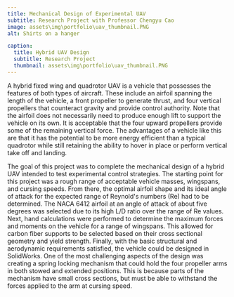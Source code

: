 ```yaml
---
title: Mechanical Design of Experimental UAV
subtitle: Research Project with Professor Chengyu Cao
image: assets\img\portfolio\uav_thumbnail.PNG
alt: Shirts on a hanger

caption:
  title: Hybrid UAV Design
  subtitle: Research Project
  thumbnail: assets\img\portfolio\uav_thumbnail.PNG
---
```


A hybrid fixed wing and quadrotor UAV is a vehicle that possesses the features of both types of aircraft. These include an airfoil spanning the length of the vehicle, a front propeller to generate thrust, and four vertical propellers that counteract gravity and provide control authority. Note that the airfoil does not necessarily need to produce enough lift to support the vehicle on its own. It is acceptable that the four upward propellers provide some of the remaining vertical force. The advantages of a vehicle like this are that it has the potential to be more energy efficient than a typical quadrotor while still retaining the ability to hover in place or perform vertical take off and landing.

The goal of this project was to complete the mechanical design of a hybrid UAV intended to test experimental control strategies. The starting point for this project was a rough range of acceptable vehicle masses, wingspans, and cursing speeds. From there, the optimal airfoil shape and its ideal angle of attack for the expected range of Reynold's numbers (Re) had to be determined. The NACA 6412 airfoil at an angle of attack of about five degrees was selected due to its high L/D ratio over the range of Re values. Next, hand calculations were performed to determine the maximum forces and moments on the vehicle for a range of wingspans. This allowed for carbon fiber supports to be selected based on their cross sectional geometry and yield strength. Finally, with the basic structural and aerodynamic requirements satisfied, the vehicle could be designed in SolidWorks. One of the most challenging aspects of the design was creating a spring locking mechanism that could hold the four propeller arms in both stowed and extended positions. This is because parts of the mechanism have small cross sections, but must be able to withstand the forces applied to the arm at cursing speed.